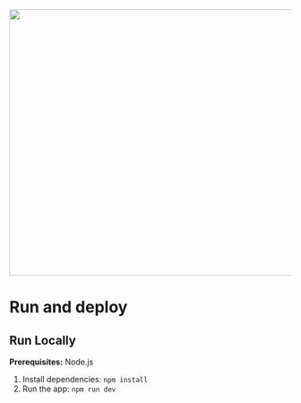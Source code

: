 <div align="center">
<img width="1200" height="475" alt="GHBanner" src="https://github.com/user-attachments/assets/0aa67016-6eaf-458a-adb2-6e31a0763ed6" />
</div>

# Run and deploy 

## Run Locally

**Prerequisites:**  Node.js


1. Install dependencies:
   `npm install`
2. Run the app:
   `npm run dev`
